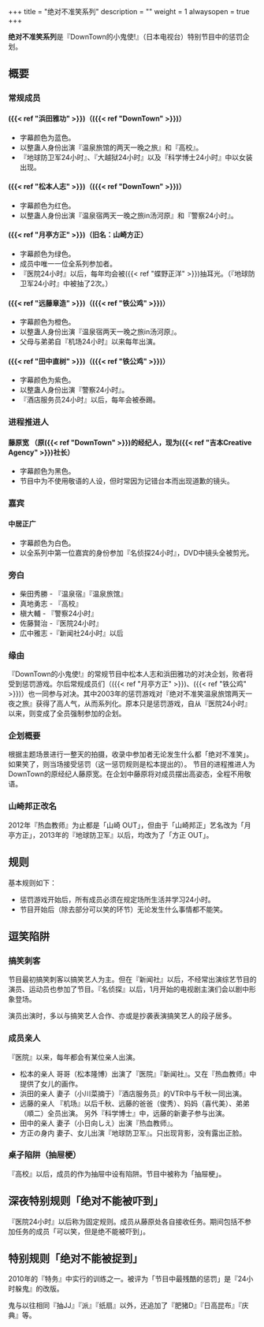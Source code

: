 +++
title = "绝对不准笑系列"
description = ""
weight = 1
alwaysopen = true
+++


**绝对不准笑系列**是『DownTown的小鬼使!』（日本电视台）特别节目中的惩罚企划。

## 概要
### 常规成员
#### ({{< ref "浜田雅功" >}})（({{< ref "DownTown" >}})）
- 字幕颜色为蓝色。
- 以整蛊人身份出演『温泉旅馆的两天一晚之旅』和『高校』。
- 『地球防卫军24小时』、『大越狱24小时』以及『科学博士24小时』中以女装出现。
#### ({{< ref "松本人志" >}})（({{< ref "DownTown" >}})）
- 字幕颜色为红色。
- 以整蛊人身份出演『温泉宿两天一晚之旅in汤河原』和『警察24小时』。
#### ({{< ref "月亭方正" >}})（旧名：山崎方正）
- 字幕颜色为绿色。
- 成员中唯一一位全系列参加者。
- 『医院24小时』以后，每年均会被({{< ref "蝶野正洋" >}})抽耳光。（『地球防卫军24小时』中被抽了2次。）
#### ({{< ref "远藤章造" >}})（({{< ref "铁公鸡" >}})）
- 字幕颜色为橙色。
- 以整蛊人身份出演『温泉宿两天一晚之旅in汤河原』。
- 父母与弟弟自『机场24小时』以来每年出演。
#### ({{< ref "田中直树" >}})（({{< ref "铁公鸡" >}})）
- 字幕颜色为紫色。
- 以整蛊人身份出演『警察24小时』。
- 『酒店服务员24小时』以后，每年会被泰踢。
### 进程推进人
#### 藤原宽 （原({{< ref "DownTown" >}})的经纪人，现为({{< ref "吉本Creative Agency" >}})社长）
- 字幕颜色为黑色。
- 节目中为不使用敬语的人设，但时常因为记错台本而出现道歉的镜头。
### 嘉宾
#### 中居正广
- 字幕颜色为白色。
- 以全系列中第一位嘉宾的身份参加『名侦探24小时』，DVD中镜头全被剪光。
### 旁白
- 柴田秀勝 - 『温泉宿』『温泉旅馆』
- 真地勇志 - 『高校』
- 槇大輔 - 『警察24小时』
- 佐藤賢治 -『医院24小时』
- 広中雅志 -『新闻社24小时』以后
### 缘由
『DownTown的小鬼使!』的常规节目中松本人志和浜田雅功的对决企划，败者将受到惩罚游戏。尔后常规成员们（({{< ref "月亭方正" >}})、({{< ref "铁公鸡" >}})）也一同参与对决。其中2003年的惩罚游戏对『绝对不准笑温泉旅馆两天一夜之旅』获得了高人气，从而系列化。原本只是惩罚游戏，自从『医院24小时』以来，则变成了全员强制参加的企划。
### 企划概要
根据主题场景进行一整天的拍摄，收录中参加者无论发生什么都「绝对不准笑」。如果笑了，则当场接受惩罚（这一惩罚规则是松本提出的）。
节目的进程推进人为DownTown的原经纪人藤原宽。在企划中藤原将对成员摆出高姿态，全程不用敬语。
### 山崎邦正改名
2012年『热血教师』为止都是「山崎 OUT」，但由于「山崎邦正」艺名改为「月亭方正」，2013年的『地球防卫军』以后，均改为了「方正 OUT」。
## 规则
基本规则如下：
- 惩罚游戏开始后，所有成员必须在规定场所生活并学习24小时。
- 节目开始后（除去部分可以笑的环节）无论发生什么事情都不能笑。
## 逗笑陷阱
### 搞笑刺客

节目最初搞笑刺客以搞笑艺人为主。但在『新闻社』以后，不经常出演综艺节目的演员、运动员也参加了节目。『名侦探』以后，1月开始的电视剧主演们会以剧中形象登场。

演员出演时，多以与搞笑艺人合作、亦或是抄袭表演搞笑艺人的段子居多。
### 成员亲人
『医院』以来，每年都会有某位亲人出演。
- 松本的亲人
哥哥（松本隆博）出演了『医院』『新闻社』。又在『热血教师』中提供了女儿的画作。
- 浜田的亲人
妻子（小川菜摘于）『酒店服务员』的VTR中与千秋一同出演。
- 远藤的亲人
『机场』以后千秋、远藤的爸爸（俊秀）、妈妈（喜代美）、弟弟（順二）全员出演。
另外『科学博士』中，远藤的新妻子参与出演。
- 田中的亲人
妻子（小日向しえ）出演『热血教师』。
- 方正の身内
妻子、女儿出演『地球防卫军』。只出现背影，没有露出正脸。
### 桌子陷阱（抽屉梗）
『高校』以后，成员的作为抽屉中设有陷阱。节目中被称为「抽屉梗」。

## 深夜特别规则「绝对不能被吓到」
『医院24小时』以后称为固定规则。成员从藤原处各自接收任务。期间包括不参加任务的成员「可以笑，但是绝不能被吓到」。

## 特别规则「绝对不能被捉到」
2010年的『特务』中实行的训练之一。被评为「节目中最残酷的惩罚」是『24小时躲鬼』的改版。

鬼与以往相同『抽JJ』『派』『纸扇』以外，还追加了『肥猪D』『日高昆布』『庆典』等。
